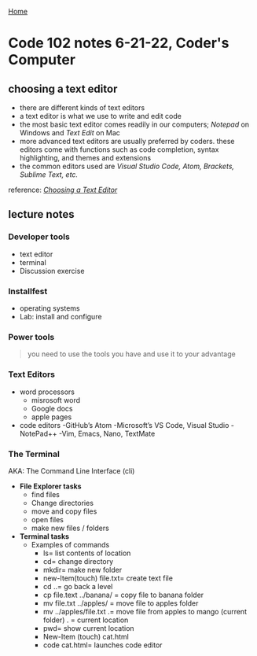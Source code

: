 [Home](README)

# Code 102 notes 6-21-22, Coder's Computer

## choosing a text editor

- there are different kinds of text editors
- a text editor is what we use to write and edit code
- the most basic text editor comes readily in our computers; *Notepad* on Windows and *Text Edit* on Mac
- more advanced text editors are usually preferred by coders. these editors come with functions such as code completion, syntax highlighting, and themes and extensions
- the common editors used are *Visual Studio Code, Atom, Brackets, Sublime Text, etc.*

reference: *[Choosing a Text Editor](https://codefellows.github.io/code-102-guide/curriculum/class-02/Choosing-A-Text-Editor--The-Older-Coder.pdf)*

## lecture notes

### Developer tools

- text editor
- terminal
- Discussion exercise

### Installfest

- operating systems
- Lab: install and configure

### Power tools

>you need to use the tools you have and use it to your advantage

### Text Editors

- word processors
  - misrosoft word
  - Google docs
  - apple pages
- code editors
  -GitHub’s Atom
  -Microsoft’s VS Code, Visual Studio
  -NotePad++
  -Vim, Emacs, Nano, TextMate
  
### The Terminal

AKA: The Command Line Interface (cli)

- **File Explorer tasks**
  - find files
  - Change directories
  - move and copy files
  - open files
  - make new files / folders
- **Terminal tasks**
  - Examples of commands
    - ls= list contents of location
    - cd= change directory
    - mkdir= make new folder
    - new-Item(touch) file.txt= create text file
    - cd ..= go back a level
    - cp file.text ../banana/ = copy file to banana folder
    - mv file.txt ../apples/ = move file to apples folder
    - mv ../apples/file.txt .= move file from apples to mango (current folder) . = current location
    - pwd= show current location
    - New-Item (touch) cat.html
    - code cat.html= launches code editor
